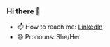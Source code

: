 ### Hi there 👋

- 📫 How to reach me: [LinkedIn](https://www.linkedin.com/in/changyuyan/)
- 😄 Pronouns: She/Her

